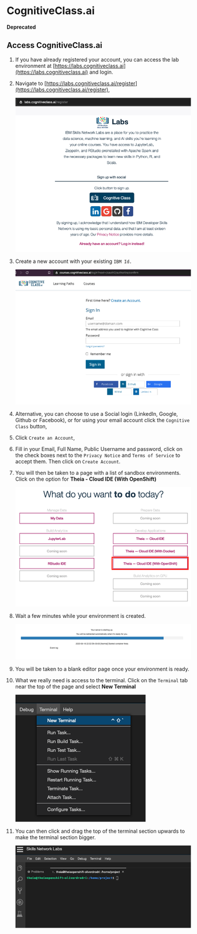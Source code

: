 # CognitiveClass.ai

**Deprecated**

## Access CognitiveClass.ai

1. If you have already registered your account, you can access the lab environment at [https://labs.cognitiveclass.ai](https://labs.cognitiveclass.ai) and login.

1. Navigate to [https://labs.cognitiveclass.ai/register](https://labs.cognitiveclass.ai/register),

    ![Cognitive Class button](images/cognitiveclass/cogClassButton.png)

1. Create a new account with your existing `IBM Id.`

    ![Cognitive Class button](images/cognitiveclass/cogClassButton2.png)

1. Alternative, you can choose to use a Social login (LinkedIn, Google, Github or Facebook), or for using your email account click the `Cognitive Class` button,

1. Click `Create an Account`,

1. Fill in your Email, Full Name, Public Username and password, click on the check boxes next to the `Privacy Notice` and `Terms of Service` to accept them. Then click on `Create Account`.

1. You will then be taken to a page with a list of sandbox environments. Click on the option for **Theia - Cloud IDE (With OpenShift)**

    ![sandbox list](images/cognitiveclass/sandboxList.png)

1. Wait a few minutes while your environment is created.

    ![waiting](images/cognitiveclass/waiting.png)

1. You will be taken to a blank editor page once your environment is ready.

1. What we really need is access to the terminal. Click on the `Terminal` tab near the top of the page and select **New Terminal**

    ![New Terminal](images/cognitiveclass/newTerminal.png)

1. You can then click and drag the top of the terminal section upwards to make the terminal section bigger.

    ![bigger terminal](images/cognitiveclass/biggerTerminal.png)
